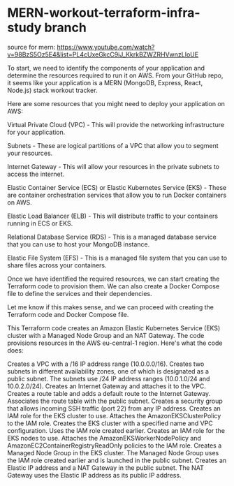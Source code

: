 # MERN-workout-terraform-infra-study branch

source for mern: https://www.youtube.com/watch?v=98BzS5Oz5E4&list=PL4cUxeGkcC9iJ_KkrkBZWZRHVwnzLIoUE


To start, we need to identify the components of your application and determine the resources required to run it on AWS. From your GitHub repo, it seems like your application is a MERN (MongoDB, Express, React, Node.js) stack workout tracker.

Here are some resources that you might need to deploy your application on AWS:

Virtual Private Cloud (VPC) - This will provide the networking infrastructure for your application.

Subnets - These are logical partitions of a VPC that allow you to segment your resources.

Internet Gateway - This will allow your resources in the private subnets to access the internet.

Elastic Container Service (ECS) or Elastic Kubernetes Service (EKS) - These are container orchestration services that allow you to run Docker containers on AWS.

Elastic Load Balancer (ELB) - This will distribute traffic to your containers running in ECS or EKS.

Relational Database Service (RDS) - This is a managed database service that you can use to host your MongoDB instance.

Elastic File System (EFS) - This is a managed file system that you can use to share files across your containers.

Once we have identified the required resources, we can start creating the Terraform code to provision them. We can also create a Docker Compose file to define the services and their dependencies.

Let me know if this makes sense, and we can proceed with creating the Terraform code and Docker Compose file.



This Terraform code creates an Amazon Elastic Kubernetes Service (EKS) cluster with a Managed Node Group and an NAT Gateway. The code provisions resources in the AWS eu-central-1 region. Here's what the code does:

Creates a VPC with a /16 IP address range (10.0.0.0/16).
Creates two subnets in different availability zones, one of which is designated as a public subnet. The subnets use /24 IP address ranges (10.0.1.0/24 and 10.0.2.0/24).
Creates an Internet Gateway and attaches it to the VPC.
Creates a route table and adds a default route to the Internet Gateway. Associates the route table with the public subnet.
Creates a security group that allows incoming SSH traffic (port 22) from any IP address.
Creates an IAM role for the EKS cluster to use.
Attaches the AmazonEKSClusterPolicy to the IAM role.
Creates the EKS cluster with a specified name and VPC configuration. Uses the IAM role created earlier.
Creates an IAM role for the EKS nodes to use.
Attaches the AmazonEKSWorkerNodePolicy and AmazonEC2ContainerRegistryReadOnly policies to the IAM role.
Creates a Managed Node Group in the EKS cluster. The Managed Node Group uses the IAM role created earlier and is launched in the public subnet.
Creates an Elastic IP address and a NAT Gateway in the public subnet. The NAT Gateway uses the Elastic IP address as its public IP address.

